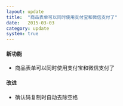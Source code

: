 ```yaml
---
layout: update
title:  "商品表单可以同时使用支付宝和微信支付了"
date:   2015-03-03
category: update
system: true
---
```


#### 新功能
* 商品表单可以同时使用支付宝和微信支付了

#### 改进 
* 确认码复制时自动去除空格
